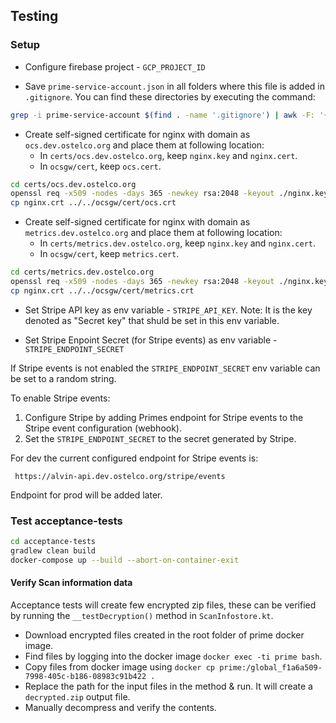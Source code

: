 ## Testing

### Setup

 * Configure firebase project - `GCP_PROJECT_ID`
 
 * Save `prime-service-account.json` in all folders where this file is added in `.gitignore`.  You can find these directories by
   executing the command:

```bash
grep -i prime-service-account $(find . -name '.gitignore') | awk -F: '{print $1}' | sort | uniq | sed 's/.gitignore//g'
```     
 
 * Create self-signed certificate for nginx with domain as `ocs.dev.ostelco.org` and place them at following location:
   * In `certs/ocs.dev.ostelco.org`, keep `nginx.key` and `nginx.cert`.
   * In `ocsgw/cert`, keep `ocs.cert`.

```bash
cd certs/ocs.dev.ostelco.org
openssl req -x509 -nodes -days 365 -newkey rsa:2048 -keyout ./nginx.key -out ./nginx.crt -subj '/CN=ocs.dev.ostelco.org'
cp nginx.crt ../../ocsgw/cert/ocs.crt
```
 * Create self-signed certificate for nginx with domain as `metrics.dev.ostelco.org` and place them at following location:
    * In `certs/metrics.dev.ostelco.org`, keep `nginx.key` and `nginx.cert`.
    * In `ocsgw/cert`, keep `metrics.cert`.

```bash
cd certs/metrics.dev.ostelco.org
openssl req -x509 -nodes -days 365 -newkey rsa:2048 -keyout ./nginx.key -out ./nginx.crt -subj '/CN=metrics.dev.ostelco.org'
cp nginx.crt ../../ocsgw/cert/metrics.crt
```

 * Set Stripe API key as env variable - `STRIPE_API_KEY`.   Note: It is the key denoted as "Secret key" that shuld
   be set in this env variable.

 * Set Stripe Enpoint Secret (for Stripe events) as env variable - `STRIPE_ENDPOINT_SECRET`
 
 If Stripe events is not enabled the `STRIPE_ENDPOINT_SECRET` env variable can be set to a random string.
 
 To enable Stripe events: 
 
 1. Configure Stripe by adding Primes endpoint for Stripe events to the Stripe event configuration (webhook).
 2. Set the `STRIPE_ENDPOINT_SECRET` to the secret generated by Stripe.
 
 For dev the current configured endpoint for Stripe events is:
 
     https://alvin-api.dev.ostelco.org/stripe/events
 
 Endpoint for prod will be added later.

### Test acceptance-tests

```bash
cd acceptance-tests
gradlew clean build  
docker-compose up --build --abort-on-container-exit
```    

#### Verify Scan information data

Acceptance tests will create few encrypted zip files, these can be verified by running the `__testDecryption()` method in `ScanInfostore.kt`.
- Download encrypted files created in the root folder of prime docker image.
- Find files by logging into the docker image `docker exec -ti prime bash`.
- Copy files from docker image using `docker cp prime:/global_f1a6a509-7998-405c-b186-08983c91b422 .`
- Replace the path for the input files in the method & run. It will create a `decrypted.zip` output file.
- Manually decompress and verify the contents.
